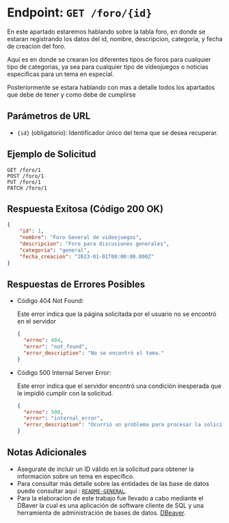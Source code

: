 # Endpoint: `GET /foro/{id}`

En este apartado estaremos hablando sobre la tabla foro, en donde se estaran registrando los datos del id, nombre, descripcion, categoria, y fecha de creacion del foro.

Aquí es en donde se crearan los diferentes tipos de foros para cualquier tipo de categorias, ya sea para cualquier tipo de videojuegos o noticias especificas para un tema en especial.

Posteriormente se estara hablando con mas a detalle todos los apartados que debe de tener y como debe de cumplirse

## Parámetros de URL
- `{id}` (obligatorio): Identificador único del tema que se desea recuperar.

## Ejemplo de Solicitud
```http
GET /foro/1
POST /foro/1
PUT /foro/1
PATCH /foro/1
```

## Respuesta Exitosa (Código 200 OK)
```json
{
    "id": 1,
    "nombre": "Foro General de videojuegos",
    "descripcion": "Foro para discusiones generales",
    "categoria": "general",
    "fecha_creacion": "2023-01-01T00:00:00.000Z"
}
```

## Respuestas de Errores Posibles
- Código 404 Not Found:

  Este error indica que la página solicitada por el usuario no se encontró en el servidor
  ```json
  {
    "errno": 404,
    "error": "not_found",
    "error_description": "No se encontró el tema."
  }
  ```

- Código 500 Internal Server Error:

  Este error indica que el servidor encontró una condición inesperada que le impidió cumplir con la solicitud.
  ```json
  {
    "errno": 500,
    "error": "internal_error",
    "error_description": "Ocurrió un problema para procesar la solicitud"
  }
  ``` 

## Notas Adicionales

- Asegurate de incluir un ID válido en la solicitud para obtener la información
  sobre un tema en específico.
- Para consultar más detalle sobre las entidades de las base de datos puede consultar aqui : [`README-GENERAL`](../../README.md).
- Para la elaboracion de este trabajo fue llevado a cabo mediante el DBaver la cual es una aplicación de software cliente de SQL y una herramienta de administración de bases de datos. [DBeaver](https://dbeaver.io).